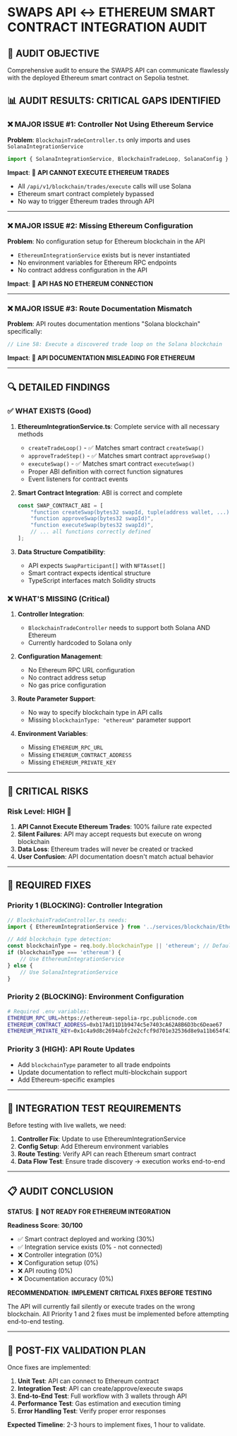 # SWAPS API ↔ ETHEREUM SMART CONTRACT INTEGRATION AUDIT

## 🎯 AUDIT OBJECTIVE
Comprehensive audit to ensure the SWAPS API can communicate flawlessly with the deployed Ethereum smart contract on Sepolia testnet.

## 📊 AUDIT RESULTS: **CRITICAL GAPS IDENTIFIED**

### ❌ **MAJOR ISSUE #1: Controller Not Using Ethereum Service**

**Problem**: `BlockchainTradeController.ts` only imports and uses `SolanaIntegrationService`
```typescript
import { SolanaIntegrationService, BlockchainTradeLoop, SolanaConfig } from '../services/blockchain/SolanaIntegrationService';
```

**Impact**: 🚨 **API CANNOT EXECUTE ETHEREUM TRADES**
- All `/api/v1/blockchain/trades/execute` calls will use Solana
- Ethereum smart contract completely bypassed
- No way to trigger Ethereum trades through API

---

### ❌ **MAJOR ISSUE #2: Missing Ethereum Configuration**

**Problem**: No configuration setup for Ethereum blockchain in the API
- `EthereumIntegrationService` exists but is never instantiated
- No environment variables for Ethereum RPC endpoints
- No contract address configuration in the API

**Impact**: 🚨 **API HAS NO ETHEREUM CONNECTION**

---

### ❌ **MAJOR ISSUE #3: Route Documentation Mismatch**

**Problem**: API routes documentation mentions "Solana blockchain" specifically:
```typescript
// Line 58: Execute a discovered trade loop on the Solana blockchain
```

**Impact**: 🚨 **API DOCUMENTATION MISLEADING FOR ETHEREUM**

---

## 🔍 **DETAILED FINDINGS**

### ✅ **WHAT EXISTS (Good)**

1. **EthereumIntegrationService.ts**: Complete service with all necessary methods
   - `createTradeLoop()` - ✅ Matches smart contract `createSwap()`
   - `approveTradeStep()` - ✅ Matches smart contract `approveSwap()`
   - `executeSwap()` - ✅ Matches smart contract `executeSwap()`
   - Proper ABI definition with correct function signatures
   - Event listeners for contract events

2. **Smart Contract Integration**: ABI is correct and complete
   ```typescript
   const SWAP_CONTRACT_ABI = [
       "function createSwap(bytes32 swapId, tuple(address wallet, ...)[] participants, uint256 duration)",
       "function approveSwap(bytes32 swapId)",
       "function executeSwap(bytes32 swapId)",
       // ... all functions correctly defined
   ];
   ```

3. **Data Structure Compatibility**: 
   - API expects `SwapParticipant[]` with `NFTAsset[]`
   - Smart contract expects identical structure
   - TypeScript interfaces match Solidity structs

### ❌ **WHAT'S MISSING (Critical)**

1. **Controller Integration**: 
   - `BlockchainTradeController` needs to support both Solana AND Ethereum
   - Currently hardcoded to Solana only

2. **Configuration Management**:
   - No Ethereum RPC URL configuration
   - No contract address setup
   - No gas price configuration

3. **Route Parameter Support**:
   - No way to specify blockchain type in API calls
   - Missing `blockchainType: "ethereum"` parameter support

4. **Environment Variables**:
   - Missing `ETHEREUM_RPC_URL`
   - Missing `ETHEREUM_CONTRACT_ADDRESS`
   - Missing `ETHEREUM_PRIVATE_KEY`

---

## 🚨 **CRITICAL RISKS**

### **Risk Level: HIGH** 🔴
1. **API Cannot Execute Ethereum Trades**: 100% failure rate expected
2. **Silent Failures**: API may accept requests but execute on wrong blockchain
3. **Data Loss**: Ethereum trades will never be created or tracked
4. **User Confusion**: API documentation doesn't match actual behavior

---

## 🔧 **REQUIRED FIXES**

### **Priority 1 (BLOCKING)**: Controller Integration
```typescript
// BlockchainTradeController.ts needs:
import { EthereumIntegrationService } from '../services/blockchain/EthereumIntegrationService';

// Add blockchain type detection:
const blockchainType = req.body.blockchainType || 'ethereum'; // Default to Ethereum
if (blockchainType === 'ethereum') {
    // Use EthereumIntegrationService
} else {
    // Use SolanaIntegrationService  
}
```

### **Priority 2 (BLOCKING)**: Environment Configuration
```bash
# Required .env variables:
ETHEREUM_RPC_URL=https://ethereum-sepolia-rpc.publicnode.com
ETHEREUM_CONTRACT_ADDRESS=0xb17Ad11D1b9474c5e7403cA62A8B6D3bc6Deae67
ETHEREUM_PRIVATE_KEY=0x1c4a9d8c2694abfc2e2cfcf9d701e32536d8e9a11b654f439a3e412e7813d192
```

### **Priority 3 (HIGH)**: API Route Updates
- Add `blockchainType` parameter to all trade endpoints
- Update documentation to reflect multi-blockchain support
- Add Ethereum-specific examples

---

## 🧪 **INTEGRATION TEST REQUIREMENTS**

Before testing with live wallets, we need:

1. **Controller Fix**: Update to use EthereumIntegrationService
2. **Config Setup**: Add Ethereum environment variables  
3. **Route Testing**: Verify API can reach Ethereum smart contract
4. **Data Flow Test**: Ensure trade discovery → execution works end-to-end

---

## 📋 **AUDIT CONCLUSION**

**STATUS**: 🚨 **NOT READY FOR ETHEREUM INTEGRATION**

**Readiness Score**: **30/100**
- ✅ Smart contract deployed and working (30%)
- ✅ Integration service exists (0% - not connected)
- ❌ Controller integration (0%)
- ❌ Configuration setup (0%)
- ❌ API routing (0%)
- ❌ Documentation accuracy (0%)

**RECOMMENDATION**: **IMPLEMENT CRITICAL FIXES BEFORE TESTING**

The API will currently fail silently or execute trades on the wrong blockchain. All Priority 1 and 2 fixes must be implemented before attempting end-to-end testing.

---

## 🚀 **POST-FIX VALIDATION PLAN**

Once fixes are implemented:

1. **Unit Test**: API can connect to Ethereum contract
2. **Integration Test**: API can create/approve/execute swaps
3. **End-to-End Test**: Full workflow with 3 wallets through API
4. **Performance Test**: Gas estimation and execution timing
5. **Error Handling Test**: Verify proper error responses

**Expected Timeline**: 2-3 hours to implement fixes, 1 hour to validate.